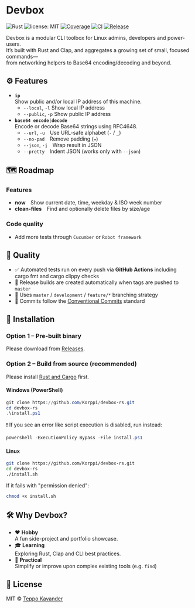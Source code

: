 # Devbox

![Rust](https://img.shields.io/badge/language-Rust-red) ![license: MIT](https://img.shields.io/badge/license-MIT-green) [![Coverage](https://github.com/Korppi/devbox-rs/actions/workflows/coverage.yaml/badge.svg)](https://github.com/Korppi/devbox-rs/actions/workflows/coverage.yaml) [![CI](https://github.com/Korppi/devbox-rs/actions/workflows/ci.yaml/badge.svg?branch=development)](https://github.com/Korppi/devbox-rs/actions/workflows/ci.yaml) [![Release](https://github.com/Korppi/devbox-rs/actions/workflows/release.yaml/badge.svg?branch=master)](https://github.com/Korppi/devbox-rs/actions/workflows/release.yaml)



Devbox is a modular CLI toolbox for Linux admins, developers and power-users.  
It’s built with Rust and Clap, and aggregates a growing set of small, focused commands—  
from networking helpers to Base64 encoding/decoding and beyond.

## ⚙️ Features

- **`ip`**  
  Show public and/or local IP address of this machine.
  - `--local`, `-l` Show local IP address
  - `--public`, `-p` Show public IP address
- **`base64 encode|decode`**  
  Encode or decode Base64 strings using RFC4648.
  - `--url`, `-u` Use URL-safe alphabet (`-` / `_`)  
  - `--no-pad` Remove padding (`=`)  
  - `--json`, `-j` Wrap result in JSON  
  - `--pretty` Indent JSON (works only with `--json`)

## 🗺️ Roadmap

### Features
- **now** Show current date, time, weekday & ISO week number  
- **clean-files** Find and optionally delete files by size/age 

### Code quality
- Add more tests through `Cucumber` or `Robot framework`

## 🧪 Quality

- ✅ Automated tests run on every push via **GitHub Actions** including cargo fmt and cargo clippy checks
- 🚀 Release builds are created automatically when tags are pushed to `master`
- 🔀 Uses `master` / `development` / `feature/*` branching strategy
- 🧾 Commits follow the [Conventional Commits](https://www.conventionalcommits.org) standard

## 🚀 Installation

### Option 1 – Pre-built binary 
Please download from [Releases](https://github.com/Korppi/devbox-rs/releases).

### Option 2 – Build from source (recommended) 
Please install [Rust and Cargo](https://www.rust-lang.org/tools/install) first.

#### Windows (PowerShell)

```powershell
git clone https://github.com/Korppi/devbox-rs.git
cd devbox-rs
.\install.ps1
```
❗ If you see an error like script execution is disabled, run instead:
```powershell
powershell -ExecutionPolicy Bypass -File install.ps1
```
#### Linux

```bash
git clone https://github.com/Korppi/devbox-rs.git
cd devbox-rs
./install.sh
```
If it fails with "permission denied":
```bash
chmod +x install.sh
```

## 🛠️ Why Devbox?

- ❤️ **Hobby**  
  A fun side-project and portfolio showcase.  
- 🎓 **Learning**  
  Exploring Rust, Clap and CLI best practices.  
- 🚀 **Practical**  
  Simplify or improve upon complex existing tools (e.g. `find`)  

## 📄 License

MIT © [Teppo Kavander](https://github.com/Korppi)
